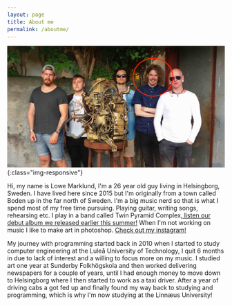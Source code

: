 ```yaml
---
layout: page
title: About me
permalink: /aboutme/
---
```

![picture of my band and me](/_img/meintheband.jpg){:class="img-responsive"}

Hi, my name is Lowe Marklund, I'm a 26 year old guy living in Helsingborg, Sweden. I have lived here since 2015 but I'm originally from a town called Boden up in the far north of Sweden. I'm a big music nerd so that is what I spend most of my free time pursuing. Playing guitar, writing songs, rehearsing etc. I play in a band called Twin Pyramid Complex,<a href="https://twinpyramidcomplex.bandcamp.com/album/jinx-equilibria" target="_blank"> listen our debut album we released earlier this summer!</a> When I'm not working on music I like to make art in photoshop. <a href="https://www.instagram.com/lowe_marklund/" target="_blank"> Check out my instagram!</a> 

My journey with programming started back in 2010 when I started to study computer engineering at the Luleå University of Technology, I quit 6 months in due to lack of interest and a willing to focus more on my music. I studied art one year at Sunderby Folkhögskola and then worked delivering newspapers for a couple of years, until I had enough money to move down to Helsingborg where I then started to work as a taxi driver. After a year of driving cabs a got fed up and finally found my way back to studying and programming, which is why I'm now studying at the Linnæus University! 
